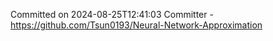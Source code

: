 Committed on 2024-08-25T12:41:03 
Committer - https://github.com/Tsun0193/Neural-Network-Approximation